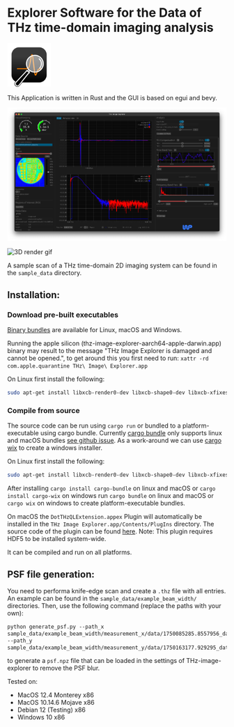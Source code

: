 # Explorer Software for the Data of THz time-domain imaging analysis

<a href="https://github.com/hacknus/thz-image-explorer/releases"><img src="icons/icon.png" alt=“” width="100" height="100"> </img> </a>

This Application is written in Rust and the GUI is based on egui and bevy.

![Screenshot of the application on macOS](paper/screenshot.png)

![3D render gif](thz-image-explorer-gif-3d.gif)

A sample scan of a THz time-domain 2D imaging system can be found in the `sample_data` directory.

## Installation:

### Download pre-built executables

[Binary bundles](https://github.com/hacknus/thz-image-explorer/releases) are available for Linux, macOS and Windows.

Running the apple silicon (thz-image-explorer-aarch64-apple-darwin.app) binary may result to the message "THz Image
Explorer is damaged and cannot be opened.", to get
around this you first need to run:
`xattr -rd com.apple.quarantine THz\ Image\ Explorer.app`

On Linux first install the following:

```sh
sudo apt-get install libxcb-render0-dev libxcb-shape0-dev libxcb-xfixes0-dev libxkbcommon-dev libssl-dev libasound2-dev
```

### Compile from source

The source code can be run using `cargo run` or bundled to a platform-executable using cargo bundle.
Currently [cargo bundle](https://github.com/burtonageo/cargo-bundle) only supports linux and macOS
bundles [see github issue](https://github.com/burtonageo/cargo-bundle/issues/77).
As a work-around we can use [cargo wix](https://github.com/volks73/cargo-wix) to create a windows installer.

On Linux first install the following:

```sh
sudo apt-get install libxcb-render0-dev libxcb-shape0-dev libxcb-xfixes0-dev libxkbcommon-dev libssl-dev libasound2-dev
```

After installing
`cargo install cargo-bundle` on linux and macOS or `cargo install cargo-wix` on windows
run
`cargo bundle` on linux and macOS or `cargo wix` on windows to create platform-executable bundles.

On macOS the `DotTHzQLExtension.appex` Plugin will automatically be installed in the
`THz Image Explorer.app/Contents/PlugIns` directory. The source code of the plugin can be
found [here](https://github.com/hacknus/DotTHzQL). Note: This plugin requires HDF5 to be installed system-wide.

It can be compiled and run on all platforms.

## PSF file generation:

You need to performa knife-edge scan and create a `.thz` file with all entries. An example can be found in the `sample_data/example_beam_width/` directories.
Then, use the following command (replace the paths with your own):

```shell
python generate_psf.py --path_x sample_data/example_beam_width/measurement_x/data/1750085285.8557956_data.thz --path_y sample_data/example_beam_width/measurement_y/data/1750163177.929295_data.thz
```

to generate a `psf.npz` file that can be loaded in the settings of THz-image-explorer to remove the PSF blur.

Tested on:

- MacOS 12.4 Monterey x86
- MacOS 10.14.6 Mojave x86
- Debian 12 (Testing) x86
- Windows 10 x86
